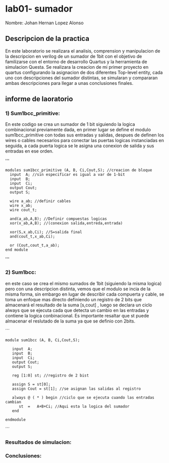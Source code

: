 # lab01- sumador 

Nombre: Johan Hernan Lopez Alonso

## Descripcion de la practica
En este laboratorio se realizara el analisis, comprension y manipulacion de la descripcion en verilog de un sumador de 1bit con el objetivo de familizarse con el entorno de desarrollo Quartus y la herramienta de simulacion Questa. Se realizara la creacion de mi primer proyecto en quartus configurando la asignacion de dos diferentes Top-level entity, cada uno con descripciones del sumador distintas, se simularan y compararan ambas descripciones para llegar a unas conclusiones finales.

## informe de laoratorio

### 1) Sum1bcc_primitive:
En este codigo se crea un sumador de 1 bit siguiendo la logica combinacional previamente dada, en primer lugar se define el modulo sum1bcc_primitive con todas sus entradas y salidas, despues de definen los wires o cables necesarios para conectar las puertas logicas instanciadas en seguida, a cada puerta logica se le asigna una conexion de salida y sus entradas en ese orden. 

''' 

    modules sum1bcc_primitive (A, B, Ci,Cout,S); //creacion de bloque
      input  A; //sin especificar es igual a var de 1-bit
      input  B;
      input  Ci;
      output Cout;
      output S;
  
      wire a_ab; //definir cables
      wire x_ab;
      wire cout_t;
  
      and(a_ab,A,B); //Definir compuestas logicas
      xor(x_ab,A,B); //(conexion salida,entreda,entrada)
  
      xor(S,x_ab,Ci); //S=salida final
      and(cout_t,x_ab,Ci);
  
      or (Cout,cout_t,a_ab);
    end module
  
'''

### 2) Sum1bcc:
en este caso se crea el mismo sumados de 1bit (siguiendo la misma logica) pero con una descripcion distinta, vemos que el modulo se incia de la misma forma, sin embargo en lugar de describir cada compuerta y cable, se toma un enfoque mas directo definiendo un registro de 2 bits que almacenará el resultado de la suma [s,cout] , luego se declara un ciclo always que se ejecuta cada que detecta un cambio en las entradas y contiene la logica conbinacional. Es importante resaltar que st puede almacenar el reslutado de la suma ya que se definio con 2bits.

´´´

    module sum1bcc (A, B, Ci,Cout,S);

       input  A;
       input  B;
       input  Ci;
       output Cout;
       output S;
  
       reg [1:0] st; //registro de 2 bist
  
       assign S = st[0];
       assign Cout = st[1]; //se asignan las salidas al registro
  
       always @ ( * ) begin //ciclo que se ejecuta cuando las entradas cambian
          st  =   A+B+Ci; //Aqui esta la logica del sumador
       end
    
    endmodule

´´´


### Resultados de simulacion:

### Conclusiones:

